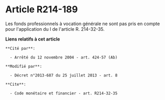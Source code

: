# Article R214-189

Les fonds professionnels à vocation générale ne sont pas pris en compte pour l'application du I de l'article R. 214-32-35.

**Liens relatifs à cet article**

	**Cité par**:

	  - Arrêté du 12 novembre 2004 - art. 424-57 (Ab)

	**Modifié par**:

	  - Décret n°2013-687 du 25 juillet 2013 - art. 8

	**Cite**:

	  - Code monétaire et financier - art. R214-32-35
